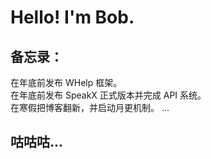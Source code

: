 # Hello! I'm Bob.
## 备忘录：   
在年底前发布 WHelp 框架。   
在年底前发布 SpeakX 正式版本并完成 API 系统。   
在寒假把博客翻新，并启动月更机制。
...
## 咕咕咕...
